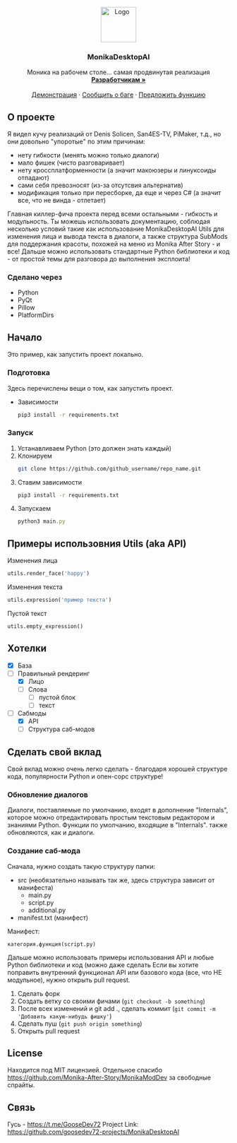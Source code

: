 <!-- PROJECT LOGO -->
<br />
<div align="center">
  <a href="https://github.com/othneildrew/Best-README-Template">
    <img src="images/logo.png" alt="Logo" width="80" height="80">
  </a>

  <h3 align="center">MonikaDesktopAI</h3>

  <p align="center">
    Моника на рабочем столе... самая продвинутая реализация
    <br />
    <a href="https://github.com/goosedev72-projects/MonikaDesktopAI/wiki"><strong>Разработчикам »</strong></a>
    <br />
    <br />
    <a href="https://github.com/goosedev72-projects/MonikaDesktopAI/wiki">Демонстрация</a>
    &middot;
    <a href="https://github.com/goosedev72-projects/MonikaDesktopAI/wiki/issues/">Сообщить о баге</a>
    &middot;
    <a href="https://github.com/goosedev72-projects/MonikaDesktopAI/wiki/issues/">Предложить функцию</a>
  </p>
</div>

## О проекте
Я видел кучу реализаций от Denis Solicen, San4ES-TV, PiMaker, т.д., но они довольно "упоротые" по этим причинам:

- нету гибкости (менять можно только диалоги)
- мало фишек (чисто разговаривает)
- нету кроссплатформенности (а значит макоюзеры и линуксоиды отпадают)
- сами себя превозносят (из-за отсутсвия альтернатив)
- модификация только при пересборке, да еще и через C# (а значит все, что не винда - отлетает)

Главная киллер-фича проекта перед всеми остальными - гибкость и модульность. Ты можешь использовать документацию, соблюдая несколько условий такие как использование MonikaDesktopAI Utils для изменения лица и вывода текста в диалоги, а также структура SubMods для поддержания красоты, похожей на меню из Monika After Story - и все! Дальше можно использовать стандартные Python библиотеки и код - от простой темы для разговора до выполнения эксплоита!

### Сделано через
* Python
* PyQt
* Pillow
* PlatformDirs


## Начало

Это пример, как запустить проект локально.

### Подготовка

Здесь перечислены вещи о том, как запустить проект.

* Зависимости
  ```sh
  pip3 install -r requirements.txt
  ```

### Запуск

1. Устанавливаем Python (это должен знать каждый)
2. Клонируем
   ```sh
   git clone https://github.com/github_username/repo_name.git
   ```
3. Ставим зависимости
   ```sh
   pip3 install -r requirements.txt
   ```
4. Запускаем
   ```js
   python3 main.py
   ```

<!-- USAGE EXAMPLES -->
## Примеры использовния Utils (aka API)

Изменения лица
```python
utils.render_face('happy')
```
Изменения текста
```python
utils.expression('пример текста')
```
Пустой текст
```python
utils.empty_expression()
```
<!-- ROADMAP -->
## Хотелки

- [x] База
- [ ] Правильный рендеринг
    - [x] Лицо
    - [ ] Слова
         - [ ] пустой блок
         - [ ] текст
- [ ] Сабмоды
    - [x] API
    - [ ] Структура саб-модов

<!-- CONTRIBUTING -->
## Сделать свой вклад

Свой вклад можно очень легко сделать - благодаря хорошей структуре кода, популярности Python и опен-сорс структуре!
### Обновление диалогов
Диалоги, поставляемые по умолчанию, входят в дополнение "Internals", которое можно отредактировать простым текстовым редактором и знаниями Python.
Функции по умолчанию, входящие в "Internals". также обновляются, как и диалоги.

### Создание саб-мода
Сначала, нужно создать такую структуру папки:
- src (необязательно называть так же, здесь структура зависит от манифеста)
  - main.py
  - script.py
  - additional.py
- manifest.txt (манифест)

Манифест:
```
категория.функция(script.py)
```
Дальше можно использовать примеры использования API и любые Python библиотеки и код (можно даже сделать 
Если вы хотите поправить внутренний функционал API или базового кода (все, что НЕ модульное), нужно открыть pull request.

1. Сделать форк
2. Создать ветку со своими фичами (`git checkout -b something`)
3. После всех изменений и git add ., сделать коммит (`git commit -m 'Добавить какую-нибудь фишку'`)
4. Сделать пуш (`git push origin something`)
5. Открыть pull request

<!-- LICENSE -->
## License

Находится под MIT лицензией. Отдельное спасибо https://github.com/Monika-After-Story/MonikaModDev за свободные спрайты.

<!-- CONTACT -->
## Связь

Гусь - https://t.me/GooseDev72
Project Link: https://github.com/goosedev72-projects/MonikaDesktopAI
